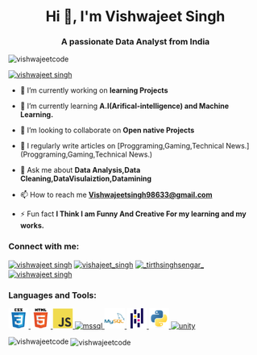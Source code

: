 <h1 align="center">Hi 👋, I'm Vishwajeet Singh</h1>
<h3 align="center">A passionate Data Analyst from India</h3>

<p align="left"> <img src="https://komarev.com/ghpvc/?username=vishwajeetcode&label=Profile%20views&color=0e75b6&style=flat" alt="vishwajeetcode" /> </p>

<p align="left"> <a href="https://twitter.com/vishwajeet singh" target="blank"><img src="https://img.shields.io/twitter/follow/vishwajeet singh?logo=twitter&style=for-the-badge" alt="vishwajeet singh" /></a> </p>

- 🔭 I’m currently working on **learning Projects**

- 🌱 I’m currently learning **A.I(Arifical-intelligence) and Machine Learning.**

- 👯 I’m looking to collaborate on **Open native Projects**

- 📝 I regularly write articles on [Proggraming,Gaming,Technical News.](Proggraming,Gaming,Technical News.)

- 💬 Ask me about **Data Analysis,Data Cleaning,DataVisulaiztion,Datamining**

- 📫 How to reach me **Vishwajeetsingh98633@gmail.com**

- ⚡ Fun fact **I Think I am Funny And Creative For my learning and my works.**

<h3 align="left">Connect with me:</h3>
<p align="left">
<a href="https://twitter.com/vishwajeet singh" target="blank"><img align="center" src="https://raw.githubusercontent.com/rahuldkjain/github-profile-readme-generator/master/src/images/icons/Social/twitter.svg" alt="vishwajeet singh" height="30" width="40" /></a>
<a href="https://linkedin.com/in
vishwajeetsinghsengar6

 target="blank"><img align="center" src="https://raw.githubusercontent.com/rahuldkjain/github-profile-readme-generator/master/src/images/icons/Social/linked-in-alt.svg" alt="vishwajeet.singh sengar" height="30" width="40" /></a>
<a href="https://kaggle.com/vishajeet_singh" target="blank"><img align="center" src="https://raw.githubusercontent.com/rahuldkjain/github-profile-readme-generator/master/src/images/icons/Social/kaggle.svg" alt="vishajeet_singh" height="30" width="40" /></a>
<a href="https://instagram.com/_tirthsinghsengar_" target="blank"><img align="center" src="https://raw.githubusercontent.com/rahuldkjain/github-profile-readme-generator/master/src/images/icons/Social/instagram.svg" alt="_tirthsinghsengar_" height="30" width="40" /></a>
<a href="https://www.hackerrank.com/vishwajeet singh" target="blank"><img align="center" src="https://raw.githubusercontent.com/rahuldkjain/github-profile-readme-generator/master/src/images/icons/Social/hackerrank.svg" alt="vishwajeet singh" height="30" width="40" /></a>
</p>

<h3 align="left">Languages and Tools:</h3>
<p align="left"> <a href="https://www.w3schools.com/css/" target="_blank" rel="noreferrer"> <img src="https://raw.githubusercontent.com/devicons/devicon/master/icons/css3/css3-original-wordmark.svg" alt="css3" width="40" height="40"/> </a> <a href="https://www.w3.org/html/" target="_blank" rel="noreferrer"> <img src="https://raw.githubusercontent.com/devicons/devicon/master/icons/html5/html5-original-wordmark.svg" alt="html5" width="40" height="40"/> </a> <a href="https://developer.mozilla.org/en-US/docs/Web/JavaScript" target="_blank" rel="noreferrer"> <img src="https://raw.githubusercontent.com/devicons/devicon/master/icons/javascript/javascript-original.svg" alt="javascript" width="40" height="40"/> </a> <a href="https://www.microsoft.com/en-us/sql-server" target="_blank" rel="noreferrer"> <img src="https://www.svgrepo.com/show/303229/microsoft-sql-server-logo.svg" alt="mssql" width="40" height="40"/> </a> <a href="https://www.mysql.com/" target="_blank" rel="noreferrer"> <img src="https://raw.githubusercontent.com/devicons/devicon/master/icons/mysql/mysql-original-wordmark.svg" alt="mysql" width="40" height="40"/> </a> <a href="https://pandas.pydata.org/" target="_blank" rel="noreferrer"> <img src="https://raw.githubusercontent.com/devicons/devicon/2ae2a900d2f041da66e950e4d48052658d850630/icons/pandas/pandas-original.svg" alt="pandas" width="40" height="40"/> </a> <a href="https://www.python.org" target="_blank" rel="noreferrer"> <img src="https://raw.githubusercontent.com/devicons/devicon/master/icons/python/python-original.svg" alt="python" width="40" height="40"/> </a> <a href="https://unity.com/" target="_blank" rel="noreferrer"> <img src="https://www.vectorlogo.zone/logos/unity3d/unity3d-icon.svg" alt="unity" width="40" height="40"/> </a> </p>

<p><img align="left" src="https://github-readme-stats.vercel.app/api/top-langs?username=vishwajeetcode&show_icons=true&locale=en&layout=compact" alt="vishwajeetcode" /></p>

<p>&nbsp;<img align="center" src="https://github-readme-stats.vercel.app/api?username=vishwajeetcode&show_icons=true&locale=en" alt="vishwajeetcode" /></p>
